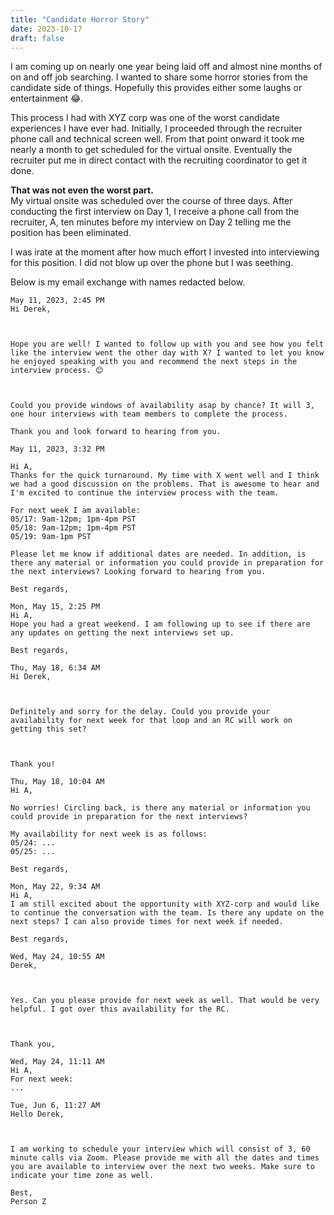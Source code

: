 ```yaml
---
title: "Candidate Horror Story"
date: 2023-10-17
draft: false
---
```


I am coming up on nearly one year being laid off and almost nine months of on and off job searching. I wanted to share some horror stories from the candidate side of things. Hopefully this provides either some laughs or entertainment 😂.

This process I had with XYZ corp was one of the worst candidate experiences I have ever had. Initially, I proceeded through the recruiter phone call and technical screen well. From that point onward it took me nearly a month to get scheduled for the virtual onsite. Eventually the recruiter put me in direct contact with the recruiting coordinator to get it done.

**That was not even the worst part.**\
My virtual onsite was scheduled over the course of three days. After conducting the first interview on Day 1, I receive a phone call from the recruiter, A, ten minutes before my interview on Day 2 telling me the position has been eliminated.

I was irate at the moment after how much effort I invested into interviewing for this position. I did not blow up over the phone but I was seething.

Below is my email exchange with names redacted below.

```
May 11, 2023, 2:45 PM
Hi Derek,

 

Hope you are well! I wanted to follow up with you and see how you felt like the interview went the other day with X? I wanted to let you know he enjoyed speaking with you and recommend the next steps in the interview process. 😊

 

Could you provide windows of availability asap by chance? It will 3, one hour interviews with team members to complete the process.

Thank you and look forward to hearing from you.
```

```
May 11, 2023, 3:32 PM

Hi A,
Thanks for the quick turnaround. My time with X went well and I think we had a good discussion on the problems. That is awesome to hear and I'm excited to continue the interview process with the team.

For next week I am available:
05/17: 9am-12pm; 1pm-4pm PST
05/18: 9am-12pm; 1pm-4pm PST
05/19: 9am-1pm PST

Please let me know if additional dates are needed. In addition, is there any material or information you could provide in preparation for the next interviews? Looking forward to hearing from you.

Best regards,
```

```
Mon, May 15, 2:25 PM
Hi A,
Hope you had a great weekend. I am following up to see if there are any updates on getting the next interviews set up.

Best regards,
```

```
Thu, May 18, 6:34 AM
Hi Derek,

 

Definitely and sorry for the delay. Could you provide your availability for next week for that loop and an RC will work on getting this set?

 

Thank you!
```

```
Thu, May 18, 10:04 AM
Hi A,

No worries! Circling back, is there any material or information you could provide in preparation for the next interviews?

My availability for next week is as follows:
05/24: ...
05/25: ...

Best regards,
```

```
Mon, May 22, 9:34 AM
Hi A,
I am still excited about the opportunity with XYZ-corp and would like to continue the conversation with the team. Is there any update on the next steps? I can also provide times for next week if needed.

Best regards,
```

```
Wed, May 24, 10:55 AM
Derek,

 

Yes. Can you please provide for next week as well. That would be very helpful. I got over this availability for the RC.

 

Thank you,
```

```
Wed, May 24, 11:11 AM
Hi A,
For next week:
...
```

```
Tue, Jun 6, 11:27 AM
Hello Derek, 

 

I am working to schedule your interview which will consist of 3, 60 minute calls via Zoom. Please provide me with all the dates and times you are available to interview over the next two weeks. Make sure to indicate your time zone as well.

Best,
Person Z
```